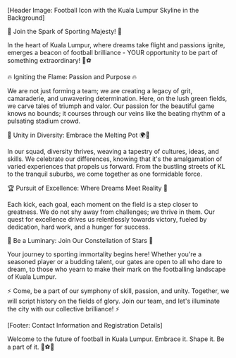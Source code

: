 [Header Image: Football Icon with the Kuala Lumpur Skyline in the Background]

🌟 Join the Spark of Sporting Majesty! 🌟

In the heart of Kuala Lumpur, where dreams take flight and passions ignite, emerges a beacon of football brilliance - YOUR opportunity to be part of something extraordinary! 🌆⚽

🔥 Igniting the Flame: Passion and Purpose 🔥

We are not just forming a team; we are creating a legacy of grit, camaraderie, and unwavering determination. Here, on the lush green fields, we carve tales of triumph and valor. Our passion for the beautiful game knows no bounds; it courses through our veins like the beating rhythm of a pulsating stadium crowd.

🤝 Unity in Diversity: Embrace the Melting Pot 🌍🤝

In our squad, diversity thrives, weaving a tapestry of cultures, ideas, and skills. We celebrate our differences, knowing that it's the amalgamation of varied experiences that propels us forward. From the bustling streets of KL to the tranquil suburbs, we come together as one formidable force.

🏆 Pursuit of Excellence: Where Dreams Meet Reality 🥇

Each kick, each goal, each moment on the field is a step closer to greatness. We do not shy away from challenges; we thrive in them. Our quest for excellence drives us relentlessly towards victory, fueled by dedication, hard work, and a hunger for success.

🌟 Be a Luminary: Join Our Constellation of Stars 🌟

Your journey to sporting immortality begins here! Whether you're a seasoned player or a budding talent, our gates are open to all who dare to dream, to those who yearn to make their mark on the footballing landscape of Kuala Lumpur.

⚡ Come, be a part of our symphony of skill, passion, and unity. Together, we will script history on the fields of glory. Join our team, and let's illuminate the city with our collective brilliance! ⚡

[Footer: Contact Information and Registration Details]

Welcome to the future of football in Kuala Lumpur. Embrace it. Shape it. Be a part of it. 🌟⚽🌟
